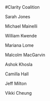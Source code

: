 #Clarity Coalition

Sarah Jones

Michael Mainelli

William Kwende

Mariana Lome

Malcolm MacGarvin

Ashok Khosla

Camilla Hall

Jeff Milton

Vikki Cheung
